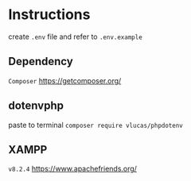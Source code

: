 # Instructions
create `.env` file and refer to `.env.example`
## Dependency
`Composer` https://getcomposer.org/
## dotenvphp
paste to terminal
`composer require vlucas/phpdotenv`
## XAMPP
`v8.2.4` https://www.apachefriends.org/


